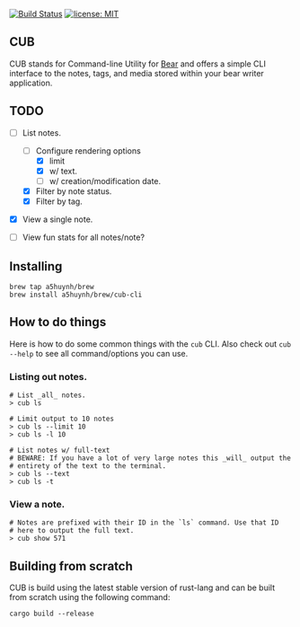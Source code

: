 [![Build Status](https://travis-ci.org/a5huynh/cub-cli.svg?branch=master)](https://travis-ci.org/a5huynh/cub-cli) [![license: MIT](https://img.shields.io/badge/License-MIT-yellow.svg)](https://opensource.org/licenses/MIT)

## CUB

CUB stands for Command-line Utility for [Bear][bear-app] and offers a simple CLI interface
to the notes, tags, and media stored within your bear writer application.

[bear-app]: https://bear-writer.com

## TODO
- [ ] List notes.
    - [ ] Configure rendering options
      - [x] limit
      - [x] w/ text.
      - [ ] w/ creation/modification date.
    - [x] Filter by note status.
    - [x] Filter by tag.
- [x] View a single note.
- [ ] View fun stats for all notes/note?


## Installing
    brew tap a5huynh/brew
    brew install a5huynh/brew/cub-cli


## How to do things

Here is how to do some common things with the `cub` CLI. Also check out
`cub --help` to see all command/options you can use.

### Listing out notes.

    # List _all_ notes.
    > cub ls

    # Limit output to 10 notes
    > cub ls --limit 10
    > cub ls -l 10

    # List notes w/ full-text
    # BEWARE: If you have a lot of very large notes this _will_ output the
    # entirety of the text to the terminal.
    > cub ls --text
    > cub ls -t

### View a note.

    # Notes are prefixed with their ID in the `ls` command. Use that ID
    # here to output the full text.
    > cub show 571


## Building from scratch

CUB is build using the latest stable version of rust-lang and can be built
from scratch using the following command:

    cargo build --release

